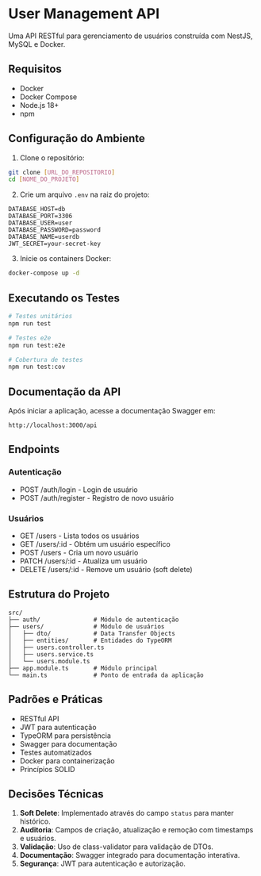 # User Management API

Uma API RESTful para gerenciamento de usuários construída com NestJS, MySQL e Docker.

## Requisitos

- Docker
- Docker Compose
- Node.js 18+
- npm

## Configuração do Ambiente

1. Clone o repositório:
```bash
git clone [URL_DO_REPOSITORIO]
cd [NOME_DO_PROJETO]
```

2. Crie um arquivo `.env` na raiz do projeto:
```
DATABASE_HOST=db
DATABASE_PORT=3306
DATABASE_USER=user
DATABASE_PASSWORD=password
DATABASE_NAME=userdb
JWT_SECRET=your-secret-key
```

3. Inicie os containers Docker:
```bash
docker-compose up -d
```

## Executando os Testes

```bash
# Testes unitários
npm run test

# Testes e2e
npm run test:e2e

# Cobertura de testes
npm run test:cov
```

## Documentação da API

Após iniciar a aplicação, acesse a documentação Swagger em:
```
http://localhost:3000/api
```

## Endpoints

### Autenticação
- POST /auth/login - Login de usuário
- POST /auth/register - Registro de novo usuário

### Usuários
- GET /users - Lista todos os usuários
- GET /users/:id - Obtém um usuário específico
- POST /users - Cria um novo usuário
- PATCH /users/:id - Atualiza um usuário
- DELETE /users/:id - Remove um usuário (soft delete)

## Estrutura do Projeto

```
src/
├── auth/               # Módulo de autenticação
├── users/              # Módulo de usuários
│   ├── dto/            # Data Transfer Objects
│   ├── entities/       # Entidades do TypeORM
│   ├── users.controller.ts
│   ├── users.service.ts
│   └── users.module.ts
├── app.module.ts       # Módulo principal
└── main.ts             # Ponto de entrada da aplicação
```

## Padrões e Práticas

- RESTful API
- JWT para autenticação
- TypeORM para persistência
- Swagger para documentação
- Testes automatizados
- Docker para containerização
- Princípios SOLID

## Decisões Técnicas

1. **Soft Delete**: Implementado através do campo `status` para manter histórico.
2. **Auditoria**: Campos de criação, atualização e remoção com timestamps e usuários.
3. **Validação**: Uso de class-validator para validação de DTOs.
4. **Documentação**: Swagger integrado para documentação interativa.
5. **Segurança**: JWT para autenticação e autorização.

